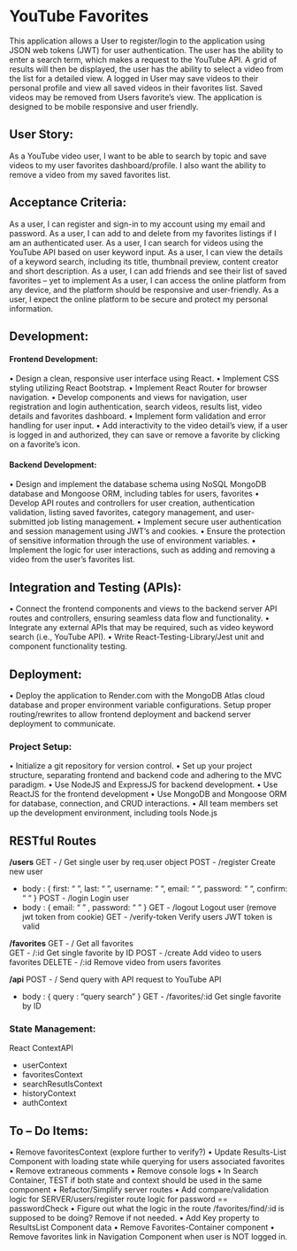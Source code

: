 # YouTube Favorites

This application allows a User to register/login to the application using JSON web tokens (JWT) for user authentication. The user has the ability to enter a search term, which makes a request to the YouTube API. A grid of results will then be displayed, the user has the ability to select a video from the list for a detailed view. A logged in User may save videos to their personal profile and view all saved videos in their favorites list. Saved videos may be removed from Users favorite’s view. The application is designed to be mobile responsive and user friendly. 


## User Story:

As a YouTube video user, I want to be able to search by topic and save videos to my user favorites dashboard/profile. I also want the ability to remove a video from my saved favorites list.


## Acceptance Criteria:

As a user, I can register and sign-in to my account using my email and password.
As a user, I can add to and delete from my favorites listings if I am an authenticated user.
As a user, I can search for videos using the YouTube API based on user keyword input.
As a user, I can view the details of a keyword search, including its title, thumbnail preview, content creator and short description.
As a user, I can add friends and see their list of saved favorites – yet to implement
As a user, I can access the online platform from any device, and the platform should be responsive and user-friendly.
As a user, I expect the online platform to be secure and protect my personal information.


## Development:

#### Frontend Development:

•	Design a clean, responsive user interface using React.
•	Implement CSS styling utilizing React Bootstrap.
•	Implement React Router for browser navigation.
•	Develop components and views for navigation, user registration and login authentication, search videos, results list, video details and favorites dashboard.
•	Implement form validation and error handling for user input.
•	Add interactivity to the video detail’s view, if a user is logged in and authorized, they can save or remove a favorite by clicking on a favorite’s icon.

#### Backend Development:

•	Design and implement the database schema using NoSQL MongoDB database and Mongoose ORM, including tables for users, favorites
•	Develop API routes and controllers for user creation, authentication validation, listing saved favorites, category management, and user-submitted job listing management.
•	Implement secure user authentication and session management using JWT’s and cookies.
•	Ensure the protection of sensitive information through the use of environment variables.
•	Implement the logic for user interactions, such as adding and removing a video from the user’s favorites list.


## Integration and Testing (APIs):

•	Connect the frontend components and views to the backend server API routes and controllers, ensuring seamless data flow and functionality.
•	Integrate any external APIs that may be required, such as video keyword search (i.e., YouTube API).
•	Write React-Testing-Library/Jest unit and component functionality testing.


## Deployment:

•	Deploy the application to Render.com with the MongoDB Atlas cloud database and proper environment variable configurations. Setup proper routing/rewrites to allow frontend deployment and backend server deployment to communicate. 

### Project Setup:

•	Initialize a git repository for version control. 
•	Set up your project structure, separating frontend and backend code and adhering to the MVC paradigm. 
•	Use NodeJS and ExpressJS for backend development. 
•	Use ReactJS for the frontend development
•	Use MongoDB and Mongoose ORM for database, connection, and CRUD interactions. 
•	All team members set up the development environment, including tools Node.js 

## RESTful Routes
**/users**
GET - /                                        Get single user by req.user object
POST -  /register                        Create new user
-	body : { first: “ ”, last: “ ”, username: “ “, email: “ “, password: “ “, confirm: “ “ }
POST -  /login                            Login user
-	body : { email: “ ” , password: “ ” }
GET -  /logout                            Logout user (remove jwt token from cookie)
GET -  /verify-token                   Verify users JWT token is valid

**/favorites**
GET -  /                                       Get all favorites                   
GET -  /:id                                   Get single favorite by ID
POST -  /create                           Add video to users favorites
DELETE -  /:id                             Remove video from users favorites

**/api**
POST -  /                                    Send query with API request to YouTube API 
-	body : { query : “query search” } 
GET -  /favorites/:id                  Get single favorite by ID


### State Management:

React ContextAPI
-	userContext
-	favoritesContext
-	searchResutlsContext
-	historyContext
-	authContext

## To – Do Items:
•	Remove favoritesContext (explore further to verify?)
•	Update Results-List Component with loading state while querying for users associated favorites
•	Remove extraneous comments
•	Remove console logs
•	In Search Container, TEST if both state and context should be used in the same component
•	Refactor/Simplify server routes
•	Add compare/validation logic for SERVER/users/register route logic for password == passwordCheck
•	Figure out what the logic in the route /favorites/find/:id is supposed to be doing? Remove if not needed.
•	Add Key property to ResultsList Component data
•	Remove Favorites-Container component
•	Remove favorites link in Navigation Component when user is NOT logged in.
